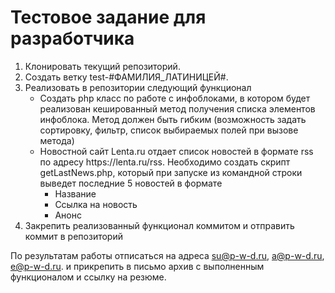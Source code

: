 # Тестовое задание для разработчика
<ol>
	<li>Клонировать текущий репозиторий.</li>
	<li>Создать ветку test-#ФАМИЛИЯ_ЛАТИНИЦЕЙ#.</li>
	<li>Реализовать в репозитории следующий функционал
		<ul>
			<li>Создать php класс по работе с инфоблоками, в котором будет реализован кешированный метод получения списка элементов инфоблока. Метод должен быть гибким (возможность задать сортировку, фильтр, список выбираемых полей при вызове метода)</li>
			<li>
			Новостной сайт Lenta.ru отдает список новостей в формате rss по адресу https://lenta.ru/rss. Необходимо создать скрипт getLastNews.php, который при запуске из командной строки выведет последние 5 новостей в формате
				<ul>
					<li>
						Название
					</li>
					<li>
						Ссылка на новость
					</li>
					<li>
						Анонс
					</li>
				</ul>
			</li>
		</ul>
	</li>
	<li>
		Закрепить реализованный функционал коммитом и отправить коммит в репозиторий
	</li>
</ol>

По результатам работы отписаться на адреса su@p-w-d.ru, a@p-w-d.ru, e@p-w-d.ru. и прикрепить в письмо архив с выполненным функционалом и ссылку на резюме.
